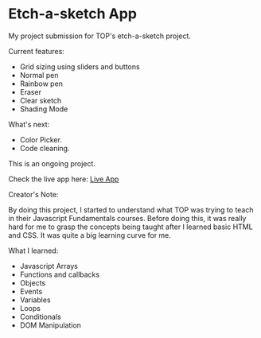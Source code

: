 # Etch-a-sketch App

My project submission for TOP's etch-a-sketch project.

Current features:  
- Grid sizing using sliders and buttons  
- Normal pen  
- Rainbow pen  
- Eraser  
- Clear sketch  
- Shading Mode 

What's next: 
- Color Picker.
- Code cleaning.

This is an ongoing project. 
 
Check the live app here: [Live App](https://ramirezbryanc.github.io/etch-a-sketch/)

Creator's Note: 
 
By doing this project, I started to understand what TOP was trying to teach in their Javascript Fundamentals courses. Before doing this, it was really hard for me to grasp the concepts being taught after I learned basic HTML and CSS. It was quite a big learning curve for me.

What I learned:
- Javascript Arrays 
- Functions and callbacks 
- Objects 
- Events 
- Variables 
- Loops 
- Conditionals 
- DOM Manipulation 

